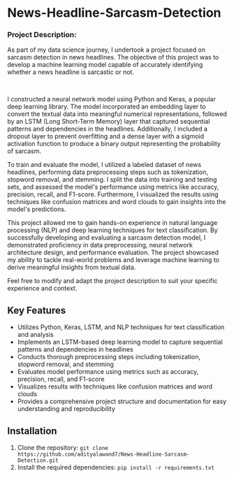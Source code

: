# News-Headline-Sarcasm-Detection

<h3>Project Description:</h3>
<p>As part of my data science journey, I undertook a project focused on sarcasm detection in news headlines. The objective of this project was to develop a machine learning model capable of accurately identifying whether a news headline is sarcastic or not.</p>
<br>
<p>I constructed a neural network model using Python and Keras, a popular deep learning library. The model incorporated an embedding layer to convert the textual data into meaningful numerical representations, followed by an LSTM (Long Short-Term Memory) layer that captured sequential patterns and dependencies in the headlines. Additionally, I included a dropout layer to prevent overfitting and a dense layer with a sigmoid activation function to produce a binary output representing the probability of sarcasm.</p>

<p>To train and evaluate the model, I utilized a labeled dataset of news headlines, performing data preprocessing steps such as tokenization, stopword removal, and stemming. I split the data into training and testing sets, and assessed the model's performance using metrics like accuracy, precision, recall, and F1-score. Furthermore, I visualized the results using techniques like confusion matrices and word clouds to gain insights into the model's predictions.</p>

<p>This project allowed me to gain hands-on experience in natural language processing (NLP) and deep learning techniques for text classification. By successfully developing and evaluating a sarcasm detection model, I demonstrated proficiency in data preprocessing, neural network architecture design, and performance evaluation. The project showcased my ability to tackle real-world problems and leverage machine learning to derive meaningful insights from textual data.</p>

Feel free to modify and adapt the project description to suit your specific experience and context.

## Key Features

- Utilizes Python, Keras, LSTM, and NLP techniques for text classification and analysis
- Implements an LSTM-based deep learning model to capture sequential patterns and dependencies in headlines
- Conducts thorough preprocessing steps including tokenization, stopword removal, and stemming
- Evaluates model performance using metrics such as accuracy, precision, recall, and F1-score
- Visualizes results with techniques like confusion matrices and word clouds
- Provides a comprehensive project structure and documentation for easy understanding and reproducibility

## Installation

1. Clone the repository: `git clone https://github.com/adityalawand7/News-Headline-Sarcasm-Detection.git`
2. Install the required dependencies: `pip install -r requirements.txt`
